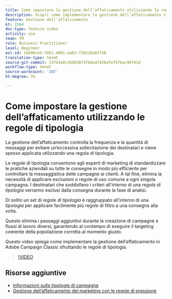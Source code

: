```yaml
---
title: Come impostare la gestione dell’affaticamento utilizzando le regole di tipologia in Adobe Campaign Classic
description: Scopri come implementare la gestione dell’affaticamento sfruttando le regole di tipologia.
feature: Gestione dell’affaticamento
kt: 1564
doc-type: feature video
activity: use
team: TM
role: Business Practitioner
level: Beginner
exl-id: 1bb86ce5-39b1-4081-aa63-72b218a02f28
translation-type: tm+mt
source-git-commit: 137d1e0c36d038f3fb8a4742bafef6fbac96f41d
workflow-type: tm+mt
source-wordcount: '207'
ht-degree: 3%

---
```


# Come impostare la gestione dell’affaticamento utilizzando le regole di tipologia

La gestione dell’affaticamento controlla la frequenza e la quantità di messaggi per evitare un’eccessiva sollecitazione dei destinatari e viene spesso applicata utilizzando una regola di tipologia.

Le regole di tipologia consentono agli esperti di marketing di standardizzare le pratiche aziendali su tutte le consegne in modo più efficiente per controllare la messaggistica delle campagne ai clienti. A tal fine, elimina la necessità di applicare esclusioni o regole di uso comune a ogni singola campagna. I destinatari che soddisfano i criteri all&#39;interno di una *regola di tipologia* verranno esclusi dalla consegna durante la fase di analisi.

Di solito un set di *regole di tipologia* è raggruppato all&#39;interno di una *tipologia* per applicare facilmente più regole di filtro a una consegna alla volta.

Questo elimina i passaggi aggiuntivi durante la creazione di campagne e flussi di lavoro diversi, garantendo al contempo di eseguire il targeting coerente della popolazione corretta al momento giusto.

Questo video spiega come implementare la gestione dell’affaticamento in Adobe Campaign Classic sfruttando le regole di tipologia.

>[!VIDEO](https://video.tv.adobe.com/v/25090?quality=12)

## Risorse aggiuntive

* [Informazioni sulle tipologie di campagne](https://docs.adobe.com/content/help/en/campaign-classic/using/orchestrating-campaigns/campaign-optimization/about-campaign-typologies.html)
* [Gestione dell’affaticamento del marketing con le regole di pressione](https://docs.adobe.com/content/help/en/campaign-classic/using/orchestrating-campaigns/campaign-optimization/pressure-rules.html)

